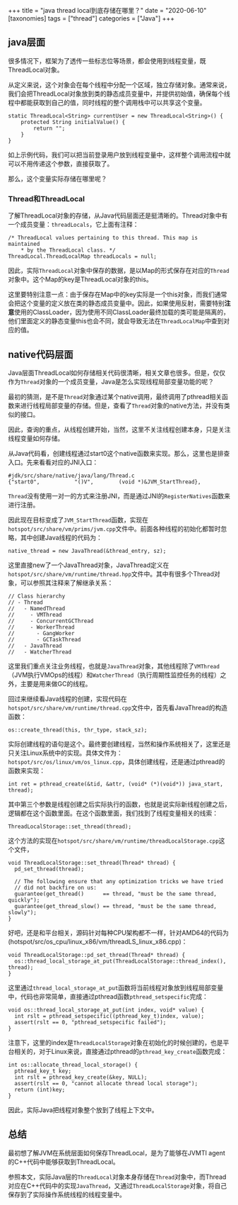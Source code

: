 +++
title = "java thread local到底存储在哪里？"
date = "2020-06-10"
[taxonomies]
tags = ["thread"]
categories = ["Java"]
+++

## java层面
很多情况下，框架为了透传一些标志位等场景，都会使用到线程变量，既ThreadLocal对象。

从定义来说，这个对象会在每个线程中分配一个区域，独立存储对象。通常来说，我们会把ThreadLocal对象放到类的静态成员变量中，并提供初始值，确保每个线程中都能获取到自己的值，同时线程的整个调用栈中可以共享这个变量。

```
static ThreadLocal<String> currentUser = new ThreadLocal<String>() {
	protected String initialValue() {
		return "";
    }
}
```

如上示例代码，我们可以把当前登录用户放到线程变量中，这样整个调用流程中就可以不用传递这个参数，直接获取了。

那么，这个变量实际存储在哪里呢？

### Thread和ThreadLocal
了解ThreadLocal对象的存储，从Java代码层面还是挺清晰的。Thread对象中有一个成员变量：`threadLocals`，它上面有注释：

```
/* ThreadLocal values pertaining to this thread. This map is maintained
    * by the ThreadLocal class. */
ThreadLocal.ThreadLocalMap threadLocals = null;
```

因此，实际`ThreadLocal`对象中保存的数据，是以Map的形式保存在对应的`Thread`对象中。这个Map的key是ThreadLocal对象的this。

这里要特别注意一点：由于保存在Map中的key实际是一个this对象，而我们通常会把这个变量的定义放在类的静态成员变量中。因此，如果使用反射，需要特别**注意**使用的ClassLoader，因为使用不同ClassLoader最终加载的类可能是隔离的，他们里面定义的静态变量this也会不同，就会导致无法在`ThreadLocalMap`中查到对应的值。

## native代码层面
Java层面ThreadLocal如何存储相关代码很清晰，相关文章也很多。但是，仅仅作为`Thread`对象的一个成员变量，Java是怎么实现线程局部变量功能的呢？

最初的猜测，是不是`Thread`对象通过某个native调用，最终调用了pthread相关函数来进行线程局部变量的存储。但是，查看了`Thread`对象的native方法，并没有类似的接口。

因此，查询的重点，从线程创建开始，当然，这里不关注线程创建本身，只是关注线程变量如何存储。

从Java代码看，创建线程通过start0这个native函数来实现。那么，这里也是排查入口。先来看看对应的JNI入口：

```
#jdk/src/share/native/java/lang/Thread.c
{"start0",           "()V",        (void *)&JVM_StartThread},
```
`Thread`没有使用一对一的方式来注册JNI，而是通过JNI的`RegisterNatives`函数来进行注册。

因此现在目标变成了`JVM_StartThread`函数，实现在`hotspot/src/share/vm/prims/jvm.cpp`文件中。前面各种线程的初始化都暂时忽略，其中创建Java线程的代码为：
```
native_thread = new JavaThread(&thread_entry, sz);
```

这里直接new了一个JavaThread对象，JavaThread定义在`hotspot/src/share/vm/runtime/thread.hpp`文件中。其中有很多个Thread对象，可以参照其注释来了解继承关系：
```
// Class hierarchy
// - Thread
//   - NamedThread
//     - VMThread
//     - ConcurrentGCThread
//     - WorkerThread
//       - GangWorker
//       - GCTaskThread
//   - JavaThread
//   - WatcherThread
```
这里我们重点关注业务线程，也就是`JavaThread`对象，其他线程除了`VMThread`（JVM执行VMOps的线程）和`WatcherThread`（执行周期性监控任务的线程）之外，主要是用来做GC的线程。

回过来继续看Java线程的创建，实现代码在`hotspot/src/share/vm/runtime/thread.cpp`文件中，首先看JavaThread的构造函数：

```
os::create_thread(this, thr_type, stack_sz);
```
实际创建线程的语句是这个。最终要创建线程，当然和操作系统相关了，这里还是只关注Linux系统中的实现。具体文件为：`hotspot/src/os/linux/vm/os_linux.cpp`，具体创建线程，还是通过pthread的函数来实现：
```
int ret = pthread_create(&tid, &attr, (void* (*)(void*)) java_start, thread);
```
其中第三个参数是线程创建之后实际执行的函数，也就是说实际新线程创建之后，逻辑都在这个函数里面。在这个函数里面，我们找到了线程变量相关的线索：
```
ThreadLocalStorage::set_thread(thread);
```

这个方法的实现在`hotspot/src/share/vm/runtime/threadLocalStorage.cpp`这个文件，
```
void ThreadLocalStorage::set_thread(Thread* thread) {
  pd_set_thread(thread);

  // The following ensure that any optimization tricks we have tried
  // did not backfire on us:
  guarantee(get_thread()      == thread, "must be the same thread, quickly");
  guarantee(get_thread_slow() == thread, "must be the same thread, slowly");
}
```

好吧，还是和平台相关，源码针对每种CPU架构都不一样，针对AMD64的代码为(hotspot/src/os_cpu/linux_x86/vm/threadLS_linux_x86.cpp)：
```
void ThreadLocalStorage::pd_set_thread(Thread* thread) {
  os::thread_local_storage_at_put(ThreadLocalStorage::thread_index(), thread);
}
```

这里通过`thread_local_storage_at_put`函数将当前线程对象放到线程局部变量中，代码也非常简单，直接通过pthread函数`pthread_setspecific`完成：
```
void os::thread_local_storage_at_put(int index, void* value) {
  int rslt = pthread_setspecific((pthread_key_t)index, value);
  assert(rslt == 0, "pthread_setspecific failed");
}
```

注意下，这里的index是`ThreadLocalStorage`对象在初始化的时候创建的，也是平台相关的，对于Linux来说，直接通过pthread的`pthread_key_create`函数完成：

```
int os::allocate_thread_local_storage() {
  pthread_key_t key;
  int rslt = pthread_key_create(&key, NULL);
  assert(rslt == 0, "cannot allocate thread local storage");
  return (int)key;
}
```

因此，实际Java把线程对象整个放到了线程上下文中。

## 总结
最初想了解JVM在系统层面如何保存ThreadLocal，是为了能够在JVMTI agent的C++代码中能够获取到ThreadLocal。

参照本文，实际Java层的`ThreadLocal`对象本身存储在`Thread`对象中，而Thread对应在C++代码中的实现`JavaThread`，又通过`ThreadLocalStorage`对象，将自己保存到了实际操作系统线程的线程变量中。
